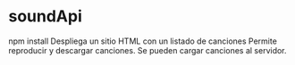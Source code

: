 # soundApi
npm install
Despliega un sitio HTML con un listado de canciones
Permite reproducir y descargar canciones.
Se pueden cargar canciones al servidor.

